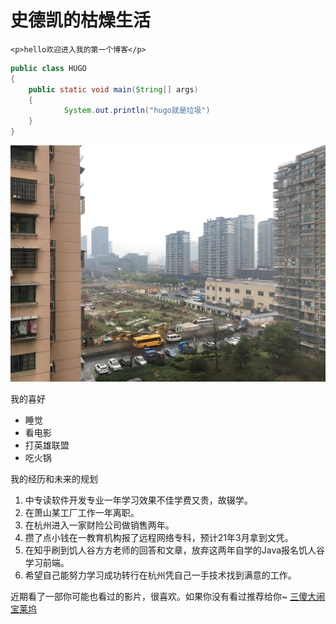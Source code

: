 # 史德凯的枯燥生活
`<p>hello欢迎进入我的第一个博客</p>`
```java
public class HUGO
{
    public static void main(String[] args)
    {
            System.out.println("hugo就是垃圾")
    }
}
```
![看向窗外缓解下眼疲劳](dd.jpg)

我的喜好

* 睡觉
* 看电影
* 打英雄联盟
* 吃火锅

我的经历和未来的规划

1. 中专读软件开发专业一年学习效果不佳学费又贵，故辍学。
2. 在萧山某工厂工作一年离职。
3. 在杭州进入一家财险公司做销售两年。
4. 攒了点小钱在一教育机构报了远程网络专科，预计21年3月拿到文凭。
5. 在知乎刷到饥人谷方方老师的回答和文章，放弃这两年自学的Java报名饥人谷学习前端。
6. 希望自己能努力学习成功转行在杭州凭自己一手技术找到满意的工作。

近期看了一部你可能也看过的影片，很喜欢。如果你没有看过推荐给你~
[三傻大闹宝莱坞](https://www.bilibili.com/bangumi/play/ss29610/?from=search&seid=13803396443185754190)